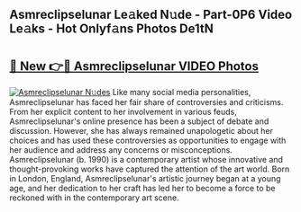 ## Asmreclipselunar Le𝚊ked N𝚞de - Part-0P6 Video Le𝚊ks - Hot Onlyf𝚊ns Photos De1tN

# <h2><a href="http://ac25348.deff.icu/?id=Asmreclipselunar">🔗 New 👉🔴 Asmreclipselunar VIDEO Photos</a></h2>

[![Asmreclipselunar N𝚞des](https://i.imgur.com/rIISA9y.gif)](http://ac25348.deff.icu/?id=Asmreclipselunar)
Like many social media personalities, Asmreclipselunar has faced her fair share of controversies and criticisms. From her explicit content to her involvement in various feuds, Asmreclipselunar's online presence has been a subject of debate and discussion. However, she has always remained unapologetic about her choices and has used these controversies as opportunities to engage with her audience and address any concerns or misconceptions. Asmreclipselunar (b. 1990) is a contemporary artist whose innovative and thought-provoking works have captured the attention of the art world. Born in London, England, Asmreclipselunar's artistic journey began at a young age, and her dedication to her craft has led her to become a force to be reckoned with in the contemporary art scene.

